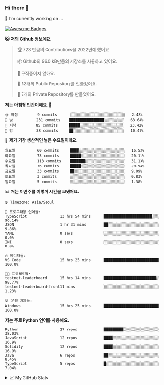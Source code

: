 ### Hi there 👋 
🔭 I’m currently working on ... </br></br>
[![Awesome Badges](https://img.shields.io/badge/Introduce-EN-green.svg)](https://github.com/tlatkdgus1/tlatkdgus1/blob/main/README.md.en)

<!--START_SECTION:waka-->
**🐱 저의 Github 정보에요.** 

> 🏆 723 만큼의 Contributions을 2022년에 했어요
 > 
> 📦 Github의 96.0 kB만큼의 저장소를 사용하고 있어요. 
 > 
> 🚫 구직중이지 않아요.
 > 
> 📜 52개의 Public Repository를 만들었어요. 
 > 
> 🔑 7개의 Private Repository를 만들었어요.  

**저는 아침형 인간이에요. 🐤** 

```text
🌞 아침         9 commits      ░░░░░░░░░░░░░░░░░░░░░░░░░   2.48% 
🌆 낮　         231 commits    ████████████████░░░░░░░░░   63.64% 
🌃 저녁         85 commits     █████░░░░░░░░░░░░░░░░░░░░   23.42% 
🌙 밤　         38 commits     ██░░░░░░░░░░░░░░░░░░░░░░░   10.47%

```
📅 **제가 가장 생산적인 날은 수요일이에요.** 

```text
월요일          60 commits     ████░░░░░░░░░░░░░░░░░░░░░   16.53% 
화요일          73 commits     █████░░░░░░░░░░░░░░░░░░░░   20.11% 
수요일          113 commits    ███████░░░░░░░░░░░░░░░░░░   31.13% 
목요일          76 commits     █████░░░░░░░░░░░░░░░░░░░░   20.94% 
금요일          33 commits     ██░░░░░░░░░░░░░░░░░░░░░░░   9.09% 
토요일          3 commits      ░░░░░░░░░░░░░░░░░░░░░░░░░   0.83% 
일요일          5 commits      ░░░░░░░░░░░░░░░░░░░░░░░░░   1.38%

```


📊 **저는 이번주를 이렇게 시간을 보냈어요.** 

```text
⌚︎ Timezone: Asia/Seoul

💬 프로그래밍 언어들: 
TypeScript               13 hrs 54 mins      ██████████████████████░░░   90.14% 
JSON                     1 hr 31 mins        ██░░░░░░░░░░░░░░░░░░░░░░░   9.86% 
YAML                     0 secs              ░░░░░░░░░░░░░░░░░░░░░░░░░   0.0% 
INI                      0 secs              ░░░░░░░░░░░░░░░░░░░░░░░░░   0.0%

🔥 에디터들: 
VS Code                  15 hrs 25 mins      █████████████████████████   100.0%

🐱‍💻 프로젝트들: 
testnet-leaderboard      15 hrs 14 mins      ████████████████████████░   98.77% 
testnet-leaderboard-front11 mins             ░░░░░░░░░░░░░░░░░░░░░░░░░   1.23%

💻 운영 체제들: 
Windows                  15 hrs 25 mins      █████████████████████████   100.0%

```

**저는 주로 Python 언어를 사용해요.** 

```text
Python                   27 repos            █████████░░░░░░░░░░░░░░░░   38.03% 
JavaScript               12 repos            ████░░░░░░░░░░░░░░░░░░░░░   16.9% 
Solidity                 12 repos            ████░░░░░░░░░░░░░░░░░░░░░   16.9% 
Java                     6 repos             ██░░░░░░░░░░░░░░░░░░░░░░░   8.45% 
TypeScript               5 repos             █░░░░░░░░░░░░░░░░░░░░░░░░   7.04%

```



<!--END_SECTION:waka-->

<details>
<summary>📈 My GitHub Stats</summary>
<p align="center"> <img src="https://github-readme-stats.vercel.app/api?username=tlatkdgus1&show_icons=true" alt="tlatkdgus1" />
</details>
